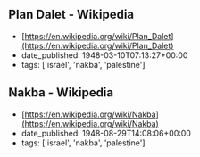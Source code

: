  ## Plan Dalet - Wikipedia
 - [https://en.wikipedia.org/wiki/Plan_Dalet](https://en.wikipedia.org/wiki/Plan_Dalet)
 - date_published: 1948-03-10T07:13:27+00:00
 - tags: ['israel', 'nakba', 'palestine']

 ## Nakba - Wikipedia
 - [https://en.wikipedia.org/wiki/Nakba](https://en.wikipedia.org/wiki/Nakba)
 - date_published: 1948-08-29T14:08:06+00:00
 - tags: ['israel', 'nakba', 'palestine']

